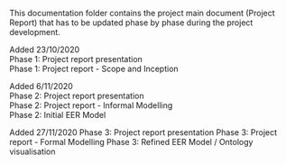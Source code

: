 
This documentation folder contains the project main document (Project Report) that has to be updated phase by phase during the project development.

Added 23/10/2020  
Phase 1: Project report presentation  
Phase 1: Project report - Scope and Inception  

Added 6/11/2020  
Phase 2: Project report presentation  
Phase 2: Project report - Informal Modelling  
Phase 2: Initial EER Model

Added 27/11/2020
Phase 3: Project report presentation
Phase 3: Project report - Formal Modelling
Phase 3: Refined EER Model / Ontology visualisation
